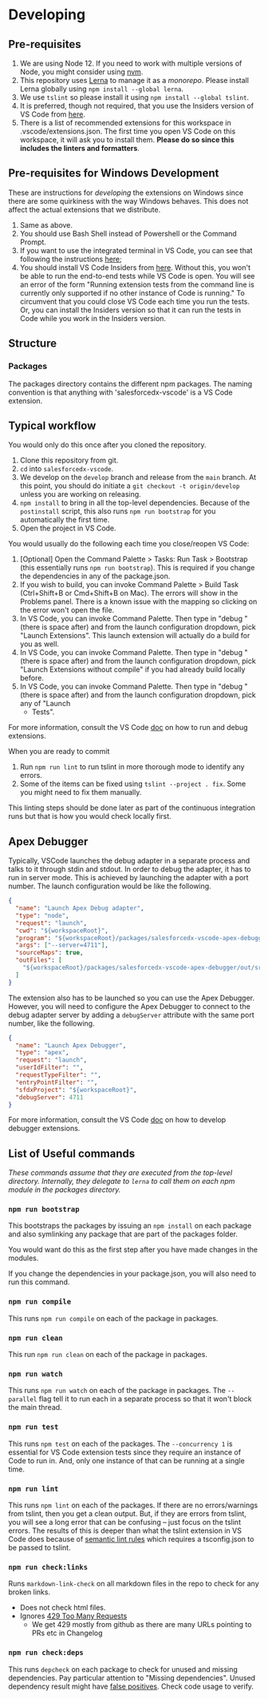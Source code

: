 # Developing

## Pre-requisites

1.  We are using Node 12. If you need to work with multiple versions of Node, you
    might consider using [nvm](https://github.com/creationix/nvm).
1.  This repository uses [Lerna](https://lernajs.io/) to manage it as a
    _monorepo_. Please install Lerna globally using `npm install --global lerna`.
1.  We use `tslint` so please install it using `npm install --global tslint`.
1.  It is preferred, though not required, that you use the Insiders version of VS
    Code from [here](https://code.visualstudio.com/insiders).
1.  There is a list of recommended extensions for this workspace in
    .vscode/extensions.json. The first time you open VS Code on this workspace,
    it will ask you to install them. **Please do so since this includes the
    linters and formatters**.

## Pre-requisites for Windows Development

These are instructions for _developing_ the extensions on Windows since there
are some quirkiness with the way Windows behaves. This does not affect the
actual extensions that we distribute.

1.  Same as above.
1.  You should use Bash Shell instead of Powershell or the Command Prompt.
1.  If you want to use the integrated terminal in VS Code, you can see that
    following the instructions
    [here](https://code.visualstudio.com/docs/editor/integrated-terminal#_windows);
1.  You should install VS Code Insiders from
    [here](https://code.visualstudio.com/insiders). Without this, you won't be
    able to run the end-to-end tests while VS Code is open. You will see an error
    of the form "Running extension tests from the command line is currently only
    supported if no other instance of Code is running." To circumvent that you
    could close VS Code each time you run the tests. Or, you can install the
    Insiders version so that it can run the tests in Code while you work in the
    Insiders version.

## Structure

### Packages

The packages directory contains the different npm packages. The naming
convention is that anything with 'salesforcedx-vscode' is a VS Code extension.

## Typical workflow

You would only do this once after you cloned the repository.

1.  Clone this repository from git.
1.  `cd` into `salesforcedx-vscode`.
1.  We develop on the `develop` branch and release from the `main` branch. At
    this point, you should do initiate a `git checkout -t origin/develop` unless
    you are working on releasing.
1.  `npm install` to bring in all the top-level dependencies. Because of the
    `postinstall` script, this also runs `npm run bootstrap` for you
    automatically the first time.
1.  Open the project in VS Code.

You would usually do the following each time you close/reopen VS Code:

1.  [Optional] Open the Command Palette > Tasks: Run Task > Bootstrap (this
    essentially runs `npm run bootstrap`). This is required if you change the
    dependencies in any of the package.json.
1.  If you wish to build, you can invoke Command Palette > Build Task
    (Ctrl+Shift+B or Cmd+Shift+B on Mac). The errors will show in the Problems
    panel. There is a known issue with the mapping so clicking on the error won't
    open the file.
1.  In VS Code, you can invoke Command Palette. Then type in "debug " (there is
    space after) and from the launch configuration dropdown, pick "Launch
    Extensions". This launch extension will actually do a build for you as well.
1.  In VS Code, you can invoke Command Palette. Then type in "debug " (there is
    space after) and from the launch configuration dropdown, pick "Launch
    Extensions without compile" if you had already build locally before.
1.  In VS Code, you can invoke Command Palette. Then type in "debug " (there is
    space after) and from the launch configuration dropdown, pick any of "Launch
    - Tests".

For more information, consult the VS Code
[doc](https://code.visualstudio.com/docs/extensions/debugging-extensions) on how
to run and debug extensions.

When you are ready to commit

1.  Run `npm run lint` to run tslint in more thorough mode to identify any
    errors.
1.  Some of the items can be fixed using `tslint --project . fix`. Some you
    might need to fix them manually.

This linting steps should be done later as part of the continuous integration
runs but that is how you would check locally first.

## Apex Debugger

Typically, VSCode launches the debug adapter in a separate process and talks to
it through stdin and stdout. In order to debug the adapter, it has to run in
server mode. This is achieved by launching the adapter with a port number. The
launch configuration would be like the following.

```json
{
  "name": "Launch Apex Debug adapter",
  "type": "node",
  "request": "launch",
  "cwd": "${workspaceRoot}",
  "program": "${workspaceRoot}/packages/salesforcedx-vscode-apex-debugger/out/src/adapter/apexDebug.js",
  "args": ["--server=4711"],
  "sourceMaps": true,
  "outFiles": [
    "${workspaceRoot}/packages/salesforcedx-vscode-apex-debugger/out/src/**/*.js"
  ]
}
```

The extension also has to be launched so you can use the Apex Debugger. However,
you will need to configure the Apex Debugger to connect to the debug adapter
server by adding a `debugServer` attribute with the same port number, like the
following.

```json
{
  "name": "Launch Apex Debugger",
  "type": "apex",
  "request": "launch",
  "userIdFilter": "",
  "requestTypeFilter": "",
  "entryPointFilter": "",
  "sfdxProject": "${workspaceRoot}",
  "debugServer": 4711
}
```

For more information, consult the VS Code
[doc](https://code.visualstudio.com/docs/extensions/example-debuggers) on how to
develop debugger extensions.

## List of Useful commands

_These commands assume that they are executed from the top-level directory.
Internally, they delegate to `lerna` to call them on each npm module in the
packages directory._

### `npm run bootstrap`

This bootstraps the packages by issuing an `npm install` on each package and
also symlinking any package that are part of the packages folder.

You would want do this as the first step after you have made changes in the
modules.

If you change the dependencies in your package.json, you will also need to run
this command.

### `npm run compile`

This runs `npm run compile` on each of the package in packages.

### `npm run clean`

This run `npm run clean` on each of the package in packages.

### `npm run watch`

This runs `npm run watch` on each of the package in packages. The `--parallel`
flag tell it to run each in a separate process so that it won't block the main
thread.

### `npm run test`

This runs `npm test` on each of the packages. The `--concurrency 1` is essential
for VS Code extension tests since they require an instance of Code to run in.
And, only one instance of that can be running at a single time.

### `npm run lint`

This runs `npm lint` on each of the packages. If there are no errors/warnings
from tslint, then you get a clean output. But, if they are errors from tslint,
you will see a long error that can be confusing – just focus on the tslint
errors. The results of this is deeper than what the tslint extension in VS Code
does because of [semantic lint
rules](https://palantir.github.io/tslint/usage/type-checking/) which requires a
tsconfig.json to be passed to tslint.

### `npm run check:links`
Runs `markdown-link-check` on all markdown files in the repo to check for any broken links.
- Does not check html files.
- Ignores [429 Too Many Requests](https://developer.mozilla.org/en-US/docs/Web/HTTP/Status/429)
  - We get 429 mostly from github as there are many URLs pointing to PRs etc in Changelog

### `npm run check:deps`

This runs `depcheck` on each package to check for unused and missing dependencies. Pay particular attention to "Missing dependencies". Unused dependency result might have [false positives](https://github.com/depcheck/depcheck#false-alert). Check code usage to verify.

